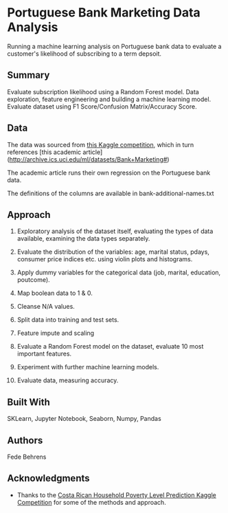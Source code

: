 # Portuguese Bank Marketing Data Analysis

Running a machine learning analysis on Portuguese bank data to evaluate a customer's likelihood of subscribing to a term depsoit.

## Summary

Evaluate subscription likelihood using a Random Forest model. Data exploration, feature engineering and building a machine learning model. Evaluate dataset using F1 Score/Confusion Matrix/Accuracy Score.

## Data

The data was sourced from [this Kaggle competition](https://www.kaggle.com/henriqueyamahata/bank-marketing), which in turn references [this academic article] (http://archive.ics.uci.edu/ml/datasets/Bank+Marketing#)

The academic article runs their own regression on the Portuguese bank data. 

The definitions of the columns are available in bank-additional-names.txt

## Approach

1. Exploratory analysis of the dataset itself, evaluating the types of data available, examining the data types separately.

2. Evaluate the distribution of the variables: age, marital status, pdays, consumer price indices etc. using violin plots and histograms.

3. Apply dummy variables for the categorical data (job, marital, education, poutcome).

4. Map boolean data to 1 & 0.

5. Cleanse N/A values.

6. Split data into training and test sets.

7. Feature impute and scaling

8. Evaluate a Random Forest model on the dataset, evaluate 10 most important features. 

9. Experiment with further machine learning models. 

10. Evaluate data, measuring accuracy.


## Built With

SKLearn, Jupyter Notebook, Seaborn, Numpy, Pandas

## Authors

Fede Behrens

## Acknowledgments

* Thanks to the [Costa Rican Household Poverty Level Prediction Kaggle Competition](https://www.kaggle.com/c/costa-rican-household-poverty-prediction) for some of the methods and approach. 
